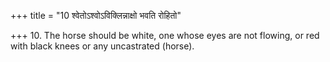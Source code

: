 +++
title = "10 श्वेतोऽश्वोऽविक्लिन्नाक्षो भवति रोहितो"

+++
10. The horse should be white, one whose eyes are not flowing, or red with black knees or any uncastrated (horse).
